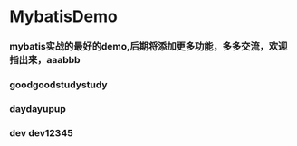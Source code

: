# MybatisDemo
### mybatis实战的最好的demo,后期将添加更多功能，多多交流，欢迎指出来，aaabbb
### goodgoodstudystudy
### daydayupup
### dev dev12345